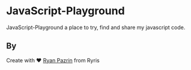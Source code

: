 # JavaScript-Playground

JavaScript-Playground a place to try, find and share my javascript code.

## By

Create with ❤ [Ryan Pazrin](https://github.com/ryfazrin) from Ryris
